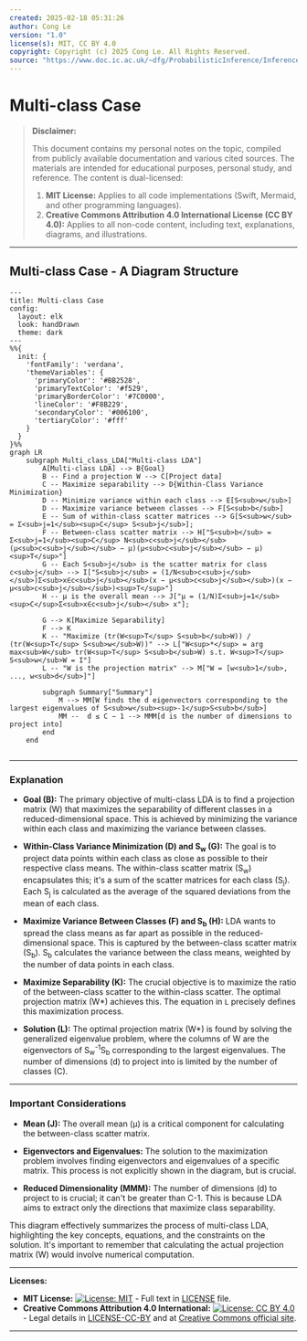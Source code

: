```yaml
---
created: 2025-02-18 05:31:26
author: Cong Le
version: "1.0"
license(s): MIT, CC BY 4.0
copyright: Copyright (c) 2025 Cong Le. All Rights Reserved.
source: "https://www.doc.ic.ac.uk/~dfg/ProbabilisticInference/InferenceAndMachineLearningNotes.pdf"
---
```




# Multi-class Case
> **Disclaimer:**
>
> This document contains my personal notes on the topic,
> compiled from publicly available documentation and various cited sources.
> The materials are intended for educational purposes, personal study, and reference.
> The content is dual-licensed:
> 1. **MIT License:** Applies to all code implementations (Swift, Mermaid, and other programming languages).
> 2. **Creative Commons Attribution 4.0 International License (CC BY 4.0):** Applies to all non-code content, including text, explanations, diagrams, and illustrations.
---


## Multi-class Case - A Diagram Structure




```mermaid
---
title: Multi-class Case
config:
  layout: elk
  look: handDrawn
  theme: dark
---
%%{
  init: {
    'fontFamily': 'verdana',
    'themeVariables': {
      'primaryColor': '#BB2528',
      'primaryTextColor': '#f529',
      'primaryBorderColor': '#7C0000',
      'lineColor': '#F8B229',
      'secondaryColor': '#006100',
      'tertiaryColor': '#fff'
    }
  }
}%%
graph LR
    subgraph Multi_class_LDA["Multi-class LDA"]
        A[Multi-class LDA] --> B{Goal}
        B -- Find a projection W --> C[Project data]
        C -- Maximize separability --> D{Within-Class Variance Minimization}
        D -- Minimize variance within each class --> E[S<sub>w</sub>]
        D -- Maximize variance between classes --> F[S<sub>b</sub>]
        E -- Sum of within-class scatter matrices --> G[S<sub>w</sub> = Σ<sub>j=1</sub><sup>C</sup> S<sub>j</sub>];
        F -- Between-class scatter matrix --> H["S<sub>b</sub> = Σ<sub>j=1</sub><sup>C</sup> N<sub>c<sub>j</sub></sub> (µ<sub>c<sub>j</sub></sub> − µ)(µ<sub>c<sub>j</sub></sub> − µ)<sup>T</sup>"]
        G -- Each S<sub>j</sub> is the scatter matrix for class c<sub>j</sub> --> I["S<sub>j</sub> = (1/N<sub>c<sub>j</sub></sub>)Σ<sub>x∈c<sub>j</sub></sub>(x − µ<sub>c<sub>j</sub></sub>)(x − µ<sub>c<sub>j</sub></sub>)<sup>T</sup>"]
        H -- µ is the overall mean --> J["µ = (1/N)Σ<sub>j=1</sub><sup>C</sup>Σ<sub>x∈c<sub>j</sub></sub> x"];

        G --> K[Maximize Separability]
        F --> K
        K -- "Maximize (tr(W<sup>T</sup> S<sub>b</sub>W)) / (tr(W<sup>T</sup> S<sub>w</sub>W))" --> L["W<sup>*</sup> = arg max<sub>W</sub> tr(W<sup>T</sup> S<sub>b</sub>W) s.t. W<sup>T</sup> S<sub>w</sub>W = I"]
        L -- "W is the projection matrix" --> M["W = [w<sub>1</sub>, ..., w<sub>d</sub>]"]
        
        subgraph Summary["Summary"]
            M --> MM[W finds the d eigenvectors corresponding to the largest eigenvalues of S<sub>w</sub><sup>-1</sup>S<sub>b</sub>]
            MM --  d ≤ C − 1 --> MMM[d is the number of dimensions to project into]
        end
    end
    
```


----

### Explanation

* **Goal (B):**  The primary objective of multi-class LDA is to find a projection matrix (W) that maximizes the separability of different classes in a reduced-dimensional space.  This is achieved by minimizing the variance within each class and maximizing the variance between classes.

* **Within-Class Variance Minimization (D) and S<sub>w</sub> (G):**  The goal is to project data points within each class as close as possible to their respective class means.  The within-class scatter matrix (S<sub>w</sub>) encapsulates this;  it's a sum of the scatter matrices for each class (S<sub>j</sub>).  Each S<sub>j</sub> is calculated as the average of the squared deviations from the mean of each class.

* **Maximize Variance Between Classes (F) and S<sub>b</sub> (H):**  LDA wants to spread the class means as far apart as possible in the reduced-dimensional space. This is captured by the between-class scatter matrix (S<sub>b</sub>).  S<sub>b</sub> calculates the variance between the class means, weighted by the number of data points in each class.

* **Maximize Separability (K):** The crucial objective is to maximize the ratio of the between-class scatter to the within-class scatter. The optimal projection matrix (W*) achieves this.  The equation in `L` precisely defines this maximization process.

* **Solution (L):** The optimal projection matrix (W*) is found by solving the generalized eigenvalue problem, where the columns of W are the eigenvectors of S<sub>w</sub><sup>-1</sup>S<sub>b</sub> corresponding to the largest eigenvalues.  The number of dimensions (d) to project into is limited by the number of classes (C).


----

### Important Considerations


* **Mean (J):** The overall mean (µ) is a critical component for calculating the between-class scatter matrix.

* **Eigenvectors and Eigenvalues:** The solution to the maximization problem involves finding eigenvectors and eigenvalues of a specific matrix. This process is not explicitly shown in the diagram, but is crucial.

* **Reduced Dimensionality (MMM):**  The number of dimensions (d) to project to is crucial; it can't be greater than C-1.  This is because LDA aims to extract only the directions that maximize class separability.


This diagram effectively summarizes the process of multi-class LDA, highlighting the key concepts, equations, and the constraints on the solution.  It's important to remember that calculating the actual projection matrix (W) would involve numerical computation.


---
**Licenses:**

- **MIT License:**  [![License: MIT](https://img.shields.io/badge/License-MIT-yellow.svg)](LICENSE) - Full text in [LICENSE](LICENSE) file.
- **Creative Commons Attribution 4.0 International:** [![License: CC BY 4.0](https://licensebuttons.net/l/by/4.0/88x31.png)](LICENSE-CC-BY) - Legal details in [LICENSE-CC-BY](LICENSE-CC-BY) and at [Creative Commons official site](http://creativecommons.org/licenses/by/4.0/).

---
